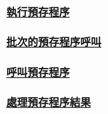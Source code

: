 # [執行預存程序](running-stored-procedures.md)
# [批次的預存程序呼叫](batching-stored-procedure-calls.md)
# [呼叫預存程序](calling-a-stored-procedure.md)
# [處理預存程序結果](processing-stored-procedure-results.md)
